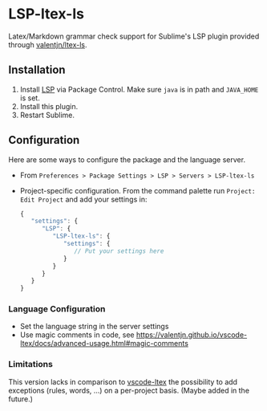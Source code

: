 # LSP-ltex-ls

Latex/Markdown grammar check support for Sublime's LSP plugin provided through [valentjn/ltex-ls](https://github.com/valentjn/ltex-ls).

## Installation

1. Install [LSP](https://packagecontrol.io/packages/LSP) via Package Control. Make sure `java` is in path and `JAVA_HOME` is set.
2. Install this plugin.
3. Restart Sublime.

## Configuration

Here are some ways to configure the package and the language server.

- From `Preferences > Package Settings > LSP > Servers > LSP-ltex-ls`
- Project-specific configuration.
  From the command palette run `Project: Edit Project` and add your settings in:

  ```js
  {
     "settings": {
        "LSP": {
           "LSP-ltex-ls": {
              "settings": {
                 // Put your settings here
              }
           }
        }
     }
  }
  ```

### Language Configuration
- Set the language string in the server settings
- Use magic comments in code, see https://valentjn.github.io/vscode-ltex/docs/advanced-usage.html#magic-comments

### Limitations

This version lacks in comparison to [vscode-ltex](https://github.com/valentjn/vscode-ltex) the possibility to add exceptions (rules, words, …) on a per-project basis. (Maybe added in the future.)
